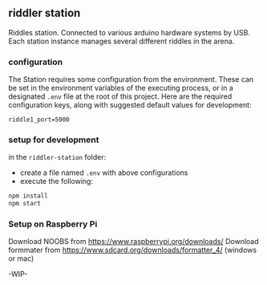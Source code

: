 ## riddler station
Riddles station. Connected to various arduino hardware systems by USB. 
Each station instance manages several different riddles in the arena.

### configuration
The Station requires some configuration from the environment. These can be set in the environment variables of the executing process, or in a designated ```.env``` file at the root of this project. Here are the required configuration keys, along with suggested default values for development:
```properties
riddle1_port=5000
```
### setup for development
in the ```riddler-station``` folder:
 - create a file named ```.env``` with above configurations
 - execute the following:
```bash
npm install 
npm start 
```

### Setup on Raspberry Pi

Download NOOBS from https://www.raspberrypi.org/downloads/
Download formmater from https://www.sdcard.org/downloads/formatter_4/ (windows or mac)


-WIP-
